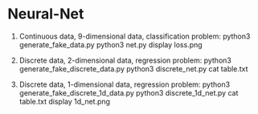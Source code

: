 # Neural-Net

1. Continuous data, 9-dimensional data, classification problem:
	python3 generate_fake_data.py
	python3 net.py
	display loss.png

2. Discrete data, 2-dimensional data, regression problem:
	python3 generate_fake_discrete_data.py
	python3 discrete_net.py
	cat table.txt

3. Discrete data, 1-dimensional data, regression problem:
	python3 generate_fake_discrete_1d_data.py
	python3 discrete_1d_net.py
	cat table.txt
	display 1d_net.png
